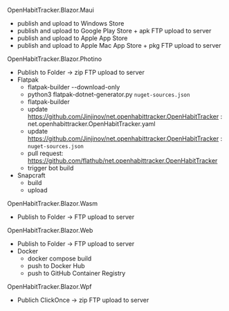 OpenHabitTracker.Blazor.Maui
- publish and upload to Windows Store
- publish and upload to Google Play Store + apk FTP upload to server
- publish and upload to Apple App Store
- publish and upload to Apple Mac App Store + pkg FTP upload to server

OpenHabitTracker.Blazor.Photino
- Publish to Folder -> zip FTP upload to server
- Flatpak
    - flatpak-builder --download-only
    - python3 flatpak-dotnet-generator.py `nuget-sources.json`
    - flatpak-builder
    - update https://github.com/Jinjinov/net.openhabittracker.OpenHabitTracker : net.openhabittracker.OpenHabitTracker.yaml
    - update https://github.com/Jinjinov/net.openhabittracker.OpenHabitTracker : `nuget-sources.json`
    - pull request: https://github.com/flathub/net.openhabittracker.OpenHabitTracker
    - trigger bot build
- Snapcraft
    - build
    - upload

OpenHabitTracker.Blazor.Wasm
- Publish to Folder -> FTP upload to server

OpenHabitTracker.Blazor.Web
- Publish to Folder -> FTP upload to server
- Docker
    - docker compose build
    - push to Docker Hub
    - push to GitHub Container Registry

OpenHabitTracker.Blazor.Wpf
- Publich ClickOnce -> zip FTP upload to server
